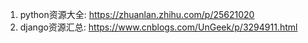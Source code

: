 1. python资源大全:                 https://zhuanlan.zhihu.com/p/25621020
2. django资源汇总:                 https://www.cnblogs.com/UnGeek/p/3294911.html

